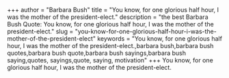 +++
author = "Barbara Bush"
title = "You know, for one glorious half hour, I was the mother of the president-elect."
description = "the best Barbara Bush Quote: You know, for one glorious half hour, I was the mother of the president-elect."
slug = "you-know-for-one-glorious-half-hour-i-was-the-mother-of-the-president-elect"
keywords = "You know, for one glorious half hour, I was the mother of the president-elect.,barbara bush,barbara bush quotes,barbara bush quote,barbara bush sayings,barbara bush saying,quotes, sayings,quote, saying, motivation"
+++
You know, for one glorious half hour, I was the mother of the president-elect.
